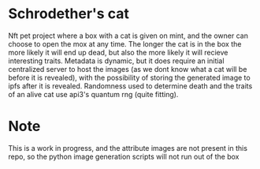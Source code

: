 # Schrodether's cat

Nft pet project where a box with a cat is given on mint, and the owner can choose to open the mox at any time. The longer the cat is in the box the more likely it will end up dead, but also the more likely it will recieve interesting traits. Metadata is dynamic, but it does require an initial centralized server to host the images (as we dont know what a cat will be before it is revealed), with the possibility of storing the generated image to ipfs after it is revealed. Randomness used to determine death and the traits of an alive cat use api3's quantum rng (quite fitting).

# Note

This is a work in progress, and the attribute images are not present in this repo, so the python image generation scripts will not run out of the box